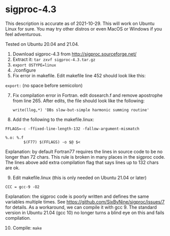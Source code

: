 # sigproc-4.3

This description is accurate as of 2021-10-29. This will work on Ubuntu Linux for sure. You may try other distros or even MacOS or Windows if you feel adventurous.
 
Tested on Ubuntu 20.04 and 21.04.

1. Download sigproc-4.3 from http://sigproc.sourceforge.net/
2. Extract it: `tar zxvf sigproc-4.3.tar.gz`
4. `export OSTYPE=linux`
5. ./configure
6. Fix error in makefile. Edit makefile line 452 should look like this:

```export:``` (no space before semicolon)

7. Fix compilation error in Fortran. edit dosearch.f and remove apostrophe from line 265. After edits, the file should look like the following:

   ```write(llog,*) 'DBs slow-but-simple harmonic summing routine'```
   
8. Add the following to the makefile.linux:

```
FFLAGS=-c -ffixed-line-length-132 -fallow-argument-mismatch

%.o: %.f
		$(F77) $(FFLAGS) -o $@ $<
```

Explanation: by default Fortran77 requires the lines in source code to be no longer than 72 chars. This rule is broken in many places in the sigproc code.
The lines above add extra compilation flag that says lines up to 132 chars are ok.

9. Edit makefile.linux (this is only needed on Ubuntu 21.04 or later)

```CCC = gcc-9 -O2```

Explanation: the sigproc code is poorly written and defines the same variables multiple times. See https://github.com/SixByNine/sigproc/issues/7 for details. As a workaround, we can compile it with gcc 9. The standard version in Ubuntu 21.04 (gcc 10) no longer turns a blind eye on this and fails compilation.

10. Compile: `make`

